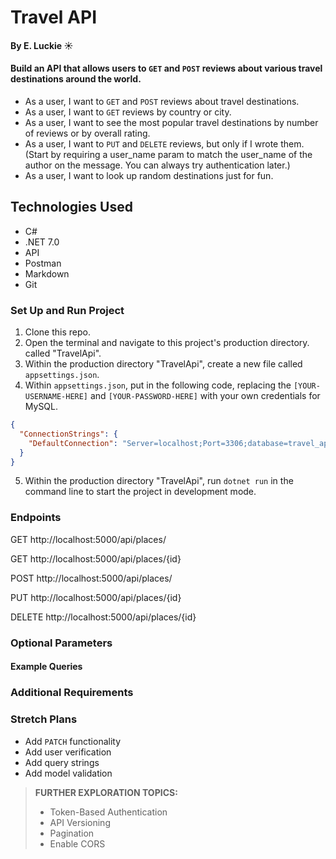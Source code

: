 # Travel API 

#### By E. Luckie ☀️

#### Build an API that allows users to `GET` and `POST` reviews about various travel destinations around the world.

* As a user, I want to `GET` and `POST` reviews about travel destinations.
* As a user, I want to `GET` reviews by country or city.
* As a user, I want to see the most popular travel destinations by number of reviews or by overall rating.
* As a user, I want to `PUT` and `DELETE` reviews, but only if I wrote them. (Start by requiring a user_name param to match the user_name of the author on the message. You can always try authentication later.)
* As a user, I want to look up random destinations just for fun.

## Technologies Used

* C#
* .NET 7.0
* API
* Postman
* Markdown
* Git

### Set Up and Run Project

1. Clone this repo.
2. Open the terminal and navigate to this project's production directory. called "TravelApi".
3. Within the production directory "TravelApi", create a new file called `appsettings.json`.
4. Within `appsettings.json`, put in the following code, replacing the `[YOUR-USERNAME-HERE]` and `[YOUR-PASSWORD-HERE]` with your own credentials for MySQL. 

```json
{
  "ConnectionStrings": {
    "DefaultConnection": "Server=localhost;Port=3306;database=travel_api;uid=[YOUR-USERNAME-HERE];pwd=[YOUR-PASSWORD-HERE];"
  }
}
```

5. Within the production directory "TravelApi", run `dotnet run` in the command line to start the project in development mode.

### Endpoints

GET http://localhost:5000/api/places/

GET http://localhost:5000/api/places/{id}

POST http://localhost:5000/api/places/

PUT http://localhost:5000/api/places/{id}

DELETE http://localhost:5000/api/places/{id}

### Optional Parameters


#### Example Queries
<!-- * The following query will return all places with a species value of "Dinosaur":
```GET http://localhost:5000/api/places?species=dinosaur```

* The following query will return all places with the name "Matilda":
```GET http://localhost:5000/api/places?name=matilda```

* The following query will return all places with an age of 10 or older:
```GET http://localhost:5000/api/places?minimumAge=10```

* It's possible to include multiple query strings by separating them with an `&`:
```GET http://localhost:5000/api/places?species=dinosaur&minimumAge=10``` -->


### Additional Requirements

<!-- #### for POST request -->

<!-- When making a POST request to `http://localhost:5000/api/places/`, you need to include a **body**. Here's an example body in JSON:

```json
{
  "species": "Tyrannosaurus Rex",
  "name": "Elizabeth",
  "age": 8
}
```

#### for PUT request
When making a PUT request to `http://localhost:5000/api/places/{id}`, you need to include a body that includes the animal's `animalId` property. Here's an example body in JSON:

```json
{
  "animalId": 1,
  "species": "Tyrannosaurus Rex",
  "name": "Lizzy",
  "age": 9
}
```

And here's the PUT request we would send the body to:

`http://localhost:5000/api/places/1` -->

### Stretch Plans

* Add `PATCH` functionality
* Add user verification
* Add query strings
* Add model validation

> **FURTHER EXPLORATION TOPICS:**
> * Token-Based Authentication
> * API Versioning
> * Pagination
> * Enable CORS